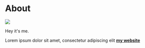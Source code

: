 # About

![](../images/Classes)

Hey it's me. 

Lorem ipsum dolor sit amet, consectetur adipiscing elit **[my website](https://community.emergentfutures.io/courses/5566525/content)**
